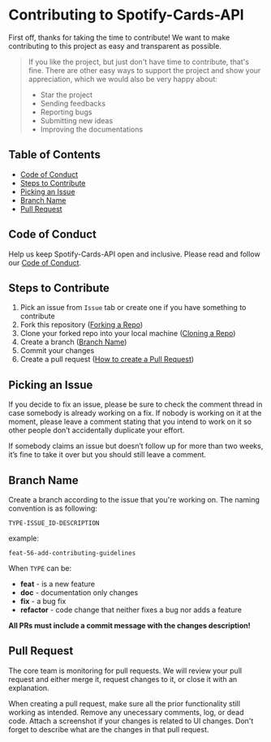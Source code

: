 # Contributing to Spotify-Cards-API

First off, thanks for taking the time to contribute! We want to make contributing to this project as easy and transparent as possible.

> If you like the project, but just don't have time to contribute, that's fine. There are other easy ways to support the project and show your appreciation, which we would also be very happy about:
> - Star the project
> - Sending feedbacks
> - Reporting bugs
> - Submitting new ideas
> - Improving the documentations

<!-- omit in toc -->
## Table of Contents

- [Code of Conduct](#code-of-conduct)
- [Steps to Contribute](#steps-to-contribute)
- [Picking an Issue](#picking-an-issue)
- [Branch Name](#branch-name)
- [Pull Request](#pull-request)


## Code of Conduct

Help us keep Spotify-Cards-API open and inclusive. Please read and follow our [Code of Conduct](/CODE_OF_CONDUCT.md).

## Steps to Contribute

1. Pick an issue from `Issue` tab or create one if you have something to contribute
1. Fork this repository ([Forking a Repo](https://help.github.com/en/github/getting-started-with-github/fork-a-repo))
1. Clone your forked repo into your local machine ([Cloning a Repo](https://help.github.com/en/desktop/contributing-to-projects/creating-an-issue-or-pull-request))
1. Create a branch ([Branch Name](#branch-name))
1. Commit your changes
1. Create a pull request ([How to create a Pull Request](https://opensource.com/article/19/7/create-pull-request-github))

## Picking an Issue
If you decide to fix an issue, please be sure to check the comment thread in case somebody is already working on a fix. If nobody is working on it at the moment, please leave a comment stating that you intend to work on it so other people don’t accidentally duplicate your effort.

If somebody claims an issue but doesn’t follow up for more than two weeks, it’s fine to take it over but you should still leave a comment.


## Branch Name

Create a branch according to the issue that you're working on. The naming convention is as following:

`TYPE-ISSUE_ID-DESCRIPTION`

example:

```
feat-56-add-contributing-guidelines
```

When `TYPE` can be:

- **feat** - is a new feature
- **doc** - documentation only changes
- **fix** - a bug fix
- **refactor** - code change that neither fixes a bug nor adds a feature

**All PRs must include a commit message with the changes description!**

## Pull Request

The core team is monitoring for pull requests. We will review your pull request and either merge it, request changes to it, or close it with an explanation. 

When creating a pull request, make sure all the prior functionality still working as intended. Remove any unecessary comments, log, or dead code. Attach a screenshot if your changes is related to UI changes. Don't forget to describe what are the changes in that pull request.